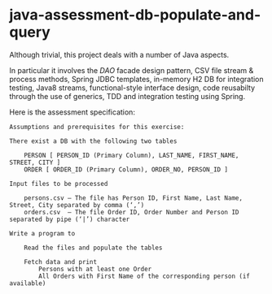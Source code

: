 # java-assessment-db-populate-and-query

Although trivial, this project deals with a number of Java aspects.

In particular it involves the _DAO_ facade design pattern, CSV file stream & process methods, Spring JDBC templates, in-memory H2 DB for integration testing, Java8 streams, functional-style interface design, code reusabilty through the use of generics, TDD and integration testing using Spring.

Here is the assessment specification:

```
Assumptions and prerequisites for this exercise:

There exist a DB with the following two tables

    PERSON [ PERSON_ID (Primary Column), LAST_NAME, FIRST_NAME, STREET, CITY ]
    ORDER [ ORDER_ID (Primary Column), ORDER_NO, PERSON_ID ]

Input files to be processed

    persons.csv – The file has Person ID, First Name, Last Name, Street, City separated by comma (‘,’)
    orders.csv  – The file Order ID, Order Number and Person ID separated by pipe (‘|’) character

Write a program to

    Read the files and populate the tables

    Fetch data and print
        Persons with at least one Order
        All Orders with First Name of the corresponding person (if available)
```